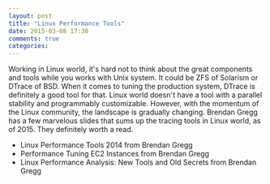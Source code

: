 ```yaml
---
layout: post
title: "Linux Performance Tools"
date: 2015-03-08 17:30
comments: true
categories: 
---
```


Working in Linux world, it's hard not to think about the great components and tools while you works with Unix system. It could be ZFS of Solarism or DTrace of BSD. When it comes to tuning the production system, DTrace is definitely a good tool for that. Linux world doesn't have a tool with a parallel stability and programmably customizable. However, with the momentum of the Linux community, the landscape is gradually changing. Brendan Gregg has a few marvelous slides that sums up the tracing tools in Linux world, as of 2015. They definitely worth a read.

* Linux Performance Tools 2014 from Brendan Gregg
* Performance Tuning EC2 Instances from Brendan Gregg
* Linux Performance Analysis: New Tools and Old Secrets from Brendan Gregg
